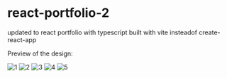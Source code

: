 # react-portfolio-2
updated to react portfolio with typescript built with vite insteadof create-react-app

Preview of the design:

![1](https://user-images.githubusercontent.com/69626975/191244270-e9db9ed6-e046-498c-86f3-b260996c1700.PNG)
![2](https://user-images.githubusercontent.com/69626975/191244286-615fa81a-14e9-4c86-9093-94e803c20061.PNG)
![3](https://user-images.githubusercontent.com/69626975/191247283-3cbaffeb-6db2-4938-9b99-3dd8af0e0189.PNG)
![4](https://user-images.githubusercontent.com/69626975/191244317-9f5438e6-29f5-44b0-8583-0eff4a52eb02.PNG)
![5](https://user-images.githubusercontent.com/69626975/191244337-9a296892-9c99-46ab-94e0-a244eb813386.PNG)
